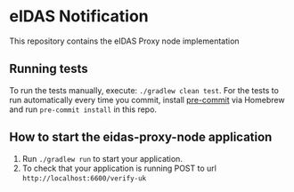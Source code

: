 # eIDAS Notification

This repository contains the eIDAS Proxy node implementation 

## Running tests

To run the tests manually, execute: `./gradlew clean test`.
For the tests to run automatically every time you commit, install [pre-commit](https://pre-commit.com)
via Homebrew and run `pre-commit install` in this repo.

## How to start the eidas-proxy-node application

1. Run `./gradlew run` to start your application.
1. To check that your application is running POST to url `http://localhost:6600/verify-uk`

